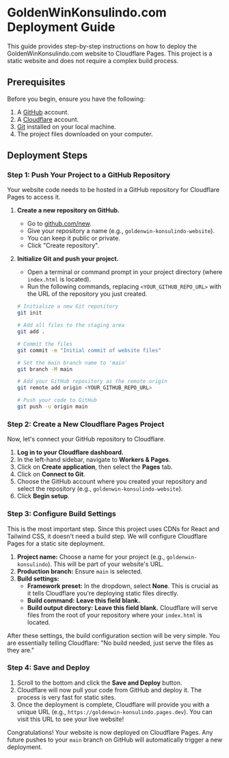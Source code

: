 # GoldenWinKonsulindo.com Deployment Guide

This guide provides step-by-step instructions on how to deploy the GoldenWinKonsulindo.com website to Cloudflare Pages. This project is a static website and does not require a complex build process.

## Prerequisites

Before you begin, ensure you have the following:
1.  A [GitHub](https://github.com/) account.
2.  A [Cloudflare](https://www.cloudflare.com/) account.
3.  [Git](https://git-scm.com/downloads) installed on your local machine.
4.  The project files downloaded on your computer.

## Deployment Steps

### Step 1: Push Your Project to a GitHub Repository

Your website code needs to be hosted in a GitHub repository for Cloudflare Pages to access it.

1.  **Create a new repository on GitHub.**
    *   Go to [github.com/new](https://github.com/new).
    *   Give your repository a name (e.g., `goldenwin-konsulindo-website`).
    *   You can keep it public or private.
    *   Click "Create repository".

2.  **Initialize Git and push your project.**
    *   Open a terminal or command prompt in your project directory (where `index.html` is located).
    *   Run the following commands, replacing `<YOUR_GITHUB_REPO_URL>` with the URL of the repository you just created.

    ```bash
    # Initialize a new Git repository
    git init

    # Add all files to the staging area
    git add .

    # Commit the files
    git commit -m "Initial commit of website files"

    # Set the main branch name to 'main'
    git branch -M main

    # Add your GitHub repository as the remote origin
    git remote add origin <YOUR_GITHUB_REPO_URL>

    # Push your code to GitHub
    git push -u origin main
    ```

### Step 2: Create a New Cloudflare Pages Project

Now, let's connect your GitHub repository to Cloudflare.

1.  **Log in to your Cloudflare dashboard.**
2.  In the left-hand sidebar, navigate to **Workers & Pages**.
3.  Click on **Create application**, then select the **Pages** tab.
4.  Click on **Connect to Git**.
5.  Choose the GitHub account where you created your repository and select the repository (e.g., `goldenwin-konsulindo-website`).
6.  Click **Begin setup**.

### Step 3: Configure Build Settings

This is the most important step. Since this project uses CDNs for React and Tailwind CSS, it doesn't need a build step. We will configure Cloudflare Pages for a static site deployment.

1.  **Project name:** Choose a name for your project (e.g., `goldenwin-konsulindo`). This will be part of your website's URL.
2.  **Production branch:** Ensure `main` is selected.
3.  **Build settings:**
    *   **Framework preset:** In the dropdown, select **None**. This is crucial as it tells Cloudflare you're deploying static files directly.
    *   **Build command:** **Leave this field blank.**
    *   **Build output directory:** **Leave this field blank.** Cloudflare will serve files from the root of your repository where your `index.html` is located.

After these settings, the build configuration section will be very simple. You are essentially telling Cloudflare: "No build needed, just serve the files as they are."

### Step 4: Save and Deploy

1.  Scroll to the bottom and click the **Save and Deploy** button.
2.  Cloudflare will now pull your code from GitHub and deploy it. The process is very fast for static sites.
3.  Once the deployment is complete, Cloudflare will provide you with a unique URL (e.g., `https://goldenwin-konsulindo.pages.dev`). You can visit this URL to see your live website!

Congratulations! Your website is now deployed on Cloudflare Pages. Any future pushes to your `main` branch on GitHub will automatically trigger a new deployment.
